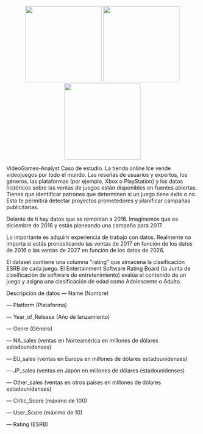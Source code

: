 <p align = "center">
<img src = "https://media1.giphy.com/media/hMUHSQHQlGxjk95ixB/giphy.gif?cid=6c09b952c9ilmz11vye7ukoifbjxxqhnkwh52lqgwlectf88&ep=v1_internal_gif_by_id&rid=giphy.gif&ct=g" width = "200" height = "200">
<img src = "https://i.gifer.com/76nf.gif" width = "200" height = "200">
<img src = "https://media3.giphy.com/media/v1.Y2lkPTc5MGI3NjExamEydHluN2E2bGtvOXg4ZHZid3JiNzZ2M2hieDI5Z2R0d2Y3aHF0YiZlcD12MV9pbnRlcm5hbF9naWZfYnlfaWQmY3Q9Zw/NqyYi5uEWJEsIUD8mv/giphy.gif" width = "200" height = "200">
<p\>
  
VideoGames-Analyst
Caso de estudio.
La tienda online Ice vende videojuegos por todo el mundo. Las reseñas de usuarios y expertos, los géneros, las plataformas (por ejemplo, Xbox o PlayStation) y los datos históricos sobre las ventas de juegos están disponibles en fuentes abiertas. Tienes que identificar patrones que determinen si un juego tiene éxito o no. Esto te permitirá detectar proyectos prometedores y planificar campañas publicitarias.

Delante de ti hay datos que se remontan a 2016. Imaginemos que es diciembre de 2016 y estás planeando una campaña para 2017.

Lo importante es adquirir experiencia de trabajo con datos. Realmente no importa si estás pronosticando las ventas de 2017 en función de los datos de 2016 o las ventas de 2027 en función de los datos de 2026.

El dataset contiene una columna "rating" que almacena la clasificación ESRB de cada juego. El Entertainment Software Rating Board (la Junta de clasificación de software de entretenimiento) evalúa el contenido de un juego y asigna una clasificación de edad como Adolescente o Adulto.

Descripción de datos
— Name (Nombre)

— Platform (Plataforma)

— Year_of_Release (Año de lanzamiento)

— Genre (Género) 

— NA_sales (ventas en Norteamérica en millones de dólares estadounidenses) 

— EU_sales (ventas en Europa en millones de dólares estadounidenses) 

— JP_sales (ventas en Japón en millones de dólares estadounidenses) 

— Other_sales (ventas en otros países en millones de dólares estadounidenses) 

— Critic_Score (máximo de 100) 

— User_Score (máximo de 10) 

— Rating (ESRB)
